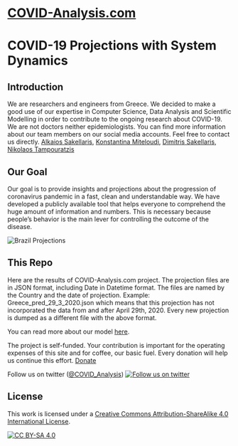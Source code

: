 # [COVID-Analysis.com](https://covid-analysis.com/)

# COVID-19 Projections with System Dynamics

## Introduction
We are researchers and engineers from Greece. We decided to make a good use of our expertise in Computer Science, Data Analysis and Scientific Modelling in order to contribute to the ongoing research about COVID-19. We are not doctors neither epidemiologists.
You can find more information about our team members on our social media accounts. Feel free to contact us directly.
[Alkaios Sakellaris](https://www.linkedin.com/in/alkaios-sakellaris/), [Konstantina Miteloudi](https://www.linkedin.com/in/konstantina-miteloudi-710b61193/), [Dimitris Sakellaris](https://www.facebook.com/dsakellaris), [Nikolaos Tampouratzis](https://www.researchgate.net/profile/Nikolaos_Tampouratzis)


## Our Goal
Our goal is to provide insights and projections about the progression of coronavirus pandemic in a fast, clean and understandable way. We have developed a publicly available tool that helps everyone to comprehend the huge amount of information and numbers. This is necessary because people’s behavior is the main lever for controlling the outcome of the disease.

![Brazil Projections](https://octodex.github.com/images/yaktocat.png)

## This Repo
Here are the results of COVID-Analysis.com project. The projection files are in JSON format, including Date in Datetime format. The files are named by the Country and the date of projection. Example: Greece_pred_29_3_2020.json which means that this projection has not incorporated the data from and after April 29th, 2020. Every new projection is dumped as a different file with the above format.

You can read more about our model [here](https://covid-analysis.com/p/covid19-projection-model).

The project is self-funded. Your contribution is important for the operating expenses of this site and for coffee, our basic fuel. Every donation will help us continue this effort. [Donate](https://covid-analysis.com/donate)

Follow us on twitter ([@COVID_Analysis](https://twitter.com/COVID_Analysis)) [![Follow us on twitter][1.1]][1]

<!-- links to social media icons -->
<!-- no need to change these -->
[1.1]: http://i.imgur.com/tXSoThF.png (@COVID_Analysis)
<!-- icons with padding -->
 


[1]: https://twitter.com/COVID_Analysis

## License 


This work is licensed under a [Creative Commons Attribution-ShareAlike 4.0
International License][cc-by-sa].

[![CC BY-SA 4.0][cc-by-sa-image]][cc-by-sa]

[cc-by-sa]: http://creativecommons.org/licenses/by-sa/4.0/
[cc-by-sa-image]: https://licensebuttons.net/l/by-sa/4.0/88x31.png
[cc-by-sa-shield]: https://img.shields.io/badge/License-CC%20BY--SA%204.0-lightgrey.svg
